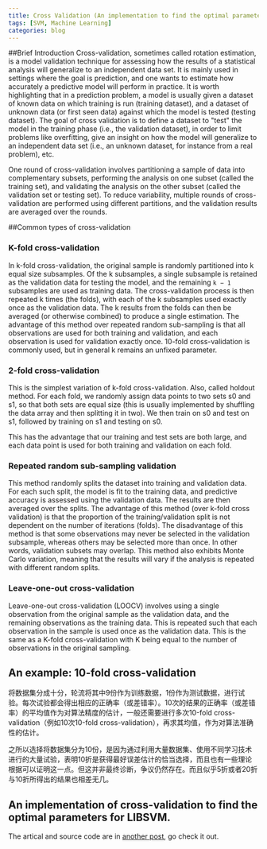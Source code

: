 ```yaml
---
title: Cross Validation (An implementation to find the optimal parameters for LIBSVM)
tags: [SVM, Machine Learning]
categories: blog
---
```


##Brief Introduction
Cross-validation, sometimes called rotation estimation, is a model validation technique for assessing how the results of a statistical analysis will generalize to an independent data set. It is mainly used in settings where the goal is prediction, and one wants to estimate how accurately a predictive model will perform in practice. It is worth highlighting that in a prediction problem, a model is usually given a dataset of known data on which training is run (training dataset), and a dataset of unknown data (or first seen data) against which the model is tested (testing dataset). The goal of cross validation is to define a dataset to "test" the model in the training phase (i.e., the validation dataset), in order to limit problems like overfitting, give an insight on how the model will generalize to an independent data set (i.e., an unknown dataset, for instance from a real problem), etc.

One round of cross-validation involves partitioning a sample of data into complementary subsets, performing the analysis on one subset (called the training set), and validating the analysis on the other subset (called the validation set or testing set). To reduce variability, multiple rounds of cross-validation are performed using different partitions, and the validation results are averaged over the rounds.

##Common types of cross-validation

### K-fold cross-validation
In k-fold cross-validation, the original sample is randomly partitioned into k equal size subsamples. Of the k subsamples, a single subsample is retained as the validation data for testing the model, and the remaining `k − 1` subsamples are used as training data. The cross-validation process is then repeated k times (the folds), with each of the k subsamples used exactly once as the validation data. The k results from the folds can then be averaged (or otherwise combined) to produce a single estimation. The advantage of this method over repeated random sub-sampling is that all observations are used for both training and validation, and each observation is used for validation exactly once. 10-fold cross-validation is commonly used, but in general k remains an unfixed parameter.

### 2-fold cross-validation
This is the simplest variation of k-fold cross-validation. Also, called holdout method. For each fold, we randomly assign data points to two sets s0 and s1, so that both sets are equal size (this is usually implemented by shuffling the data array and then splitting it in two). We then train on s0 and test on s1, followed by training on s1 and testing on s0.

This has the advantage that our training and test sets are both large, and each data point is used for both training and validation on each fold.

### Repeated random sub-sampling validation
This method randomly splits the dataset into training and validation data. For each such split, the model is fit to the training data, and predictive accuracy is assessed using the validation data. The results are then averaged over the splits. The advantage of this method (over k-fold cross validation) is that the proportion of the training/validation split is not dependent on the number of iterations (folds). The disadvantage of this method is that some observations may never be selected in the validation subsample, whereas others may be selected more than once. In other words, validation subsets may overlap. This method also exhibits Monte Carlo variation, meaning that the results will vary if the analysis is repeated with different random splits.

### Leave-one-out cross-validation
Leave-one-out cross-validation (LOOCV) involves using a single observation from the original sample as the validation data, and the remaining observations as the training data. This is repeated such that each observation in the sample is used once as the validation data. This is the same as a K-fold cross-validation with K being equal to the number of observations in the original sampling.

## An example: 10-fold cross-validation
将数据集分成十分，轮流将其中9份作为训练数据，1份作为测试数据，进行试验。每次试验都会得出相应的正确率（或差错率）。10次的结果的正确率（或差错率）的平均值作为对算法精度的估计，一般还需要进行多次10-fold cross-validation（例如10次10-fold cross-validation），再求其均值，作为对算法准确性的估计。

之所以选择将数据集分为10份，是因为通过利用大量数据集、使用不同学习技术进行的大量试验，表明10折是获得最好误差估计的恰当选择，而且也有一些理论根据可以证明这一点。但这并非最终诊断，争议仍然存在。而且似乎5折或者20折与10折所得出的结果也相差无几。

## An implementation of cross-validation to find the optimal parameters for LIBSVM.

The artical and source code are in [another post](http://imkaywu.com/2014/01/15/find-the-optimal-parameter.html), go check it out.